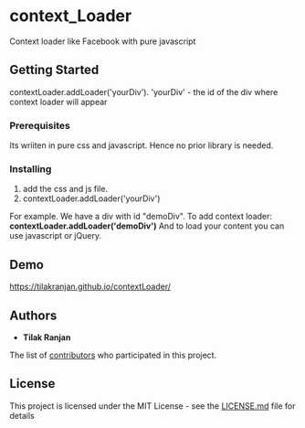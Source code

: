 # context_Loader
Context loader like Facebook with pure javascript

## Getting Started

contextLoader.addLoader('yourDiv'). 
'yourDiv' - the id of the div where context loader will appear

### Prerequisites

Its wriiten in pure css and javascript. Hence no prior library is needed.

### Installing

1. add the css and js file.
2. contextLoader.addLoader('yourDiv')

For example. 
We have a div with id "demoDiv". 
To add context loader:
    **contextLoader.addLoader('demoDiv')**
And to load your content you can use javascript or jQuery.

## Demo

https://tilakranjan.github.io/contextLoader/

## Authors

* **Tilak Ranjan**

The list of [contributors](https://github.com/your/project/contributors) who participated in this project.

## License

This project is licensed under the MIT License - see the [LICENSE.md](LICENSE.md) file for details